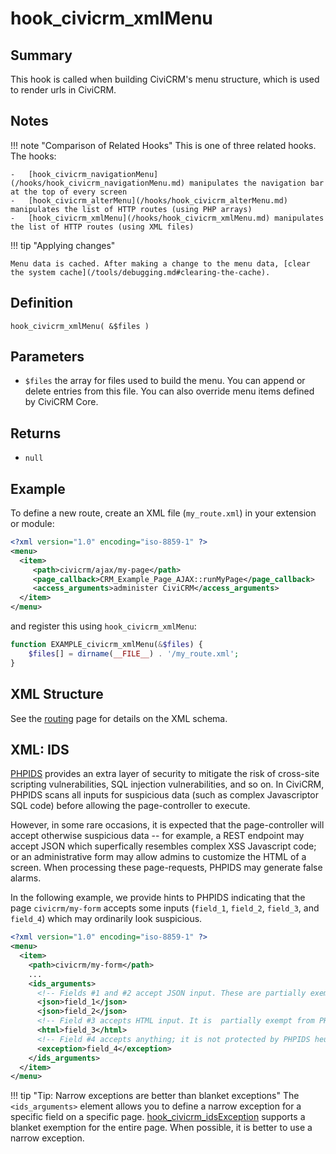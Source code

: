 # hook_civicrm_xmlMenu

## Summary

This hook is called when building CiviCRM's menu structure, which is
used to render urls in CiviCRM.

## Notes

!!! note "Comparison of Related Hooks"
    This is one of three related hooks. The hooks:

    -   [hook_civicrm_navigationMenu](/hooks/hook_civicrm_navigationMenu.md) manipulates the navigation bar at the top of every screen
    -   [hook_civicrm_alterMenu](/hooks/hook_civicrm_alterMenu.md) manipulates the list of HTTP routes (using PHP arrays)
    -   [hook_civicrm_xmlMenu](/hooks/hook_civicrm_xmlMenu.md) manipulates the list of HTTP routes (using XML files)

!!! tip "Applying changes"

    Menu data is cached. After making a change to the menu data, [clear the system cache](/tools/debugging.md#clearing-the-cache).

## Definition

    hook_civicrm_xmlMenu( &$files )

## Parameters

-   `$files` the array for files used to build the menu. You can append
    or delete entries from this file. You can also override menu items
    defined by CiviCRM Core.

## Returns

-   `null`

## Example

To define a new route, create an XML file (`my_route.xml`) in your extension or module:

```xml
<?xml version="1.0" encoding="iso-8859-1" ?>
<menu>
  <item>
     <path>civicrm/ajax/my-page</path>
     <page_callback>CRM_Example_Page_AJAX::runMyPage</page_callback>
     <access_arguments>administer CiviCRM</access_arguments>
  </item>
</menu>
```

and register this using `hook_civicrm_xmlMenu`:

```php
function EXAMPLE_civicrm_xmlMenu(&$files) {
    $files[] = dirname(__FILE__) . '/my_route.xml';
}
```

## XML Structure

See the [routing](/framework/routing.md) page for details on the XML schema.

## XML: IDS

[PHPIDS](https://github.com/PHPIDS/PHPIDS) provides an extra layer of
security to mitigate the risk of cross-site scripting vulnerabilities, SQL
injection vulnerabilities, and so on.  In CiviCRM, PHPIDS scans all inputs
for suspicious data (such as complex Javascriptor SQL code) before allowing
the page-controller to execute.

However, in some rare occasions, it is expected that the page-controller
will accept otherwise suspicious data -- for example, a REST endpoint may
accept JSON which superfically resembles complex XSS Javascript code; or an
administrative form may allow admins to customize the HTML of a screen.
When processing these page-requests, PHPIDS may generate false alarms.

In the following example, we provide hints to PHPIDS indicating that the
page `civicrm/my-form` accepts some inputs (`field_1`, `field_2`, `field_3`,
and `field_4`) which may ordinarily look suspicious.

```xml
<?xml version="1.0" encoding="iso-8859-1" ?>
<menu>
  <item>
    <path>civicrm/my-form</path>
    ...
    <ids_arguments>
      <!-- Fields #1 and #2 accept JSON input. These are partially exempt from PHPIDS -- they use less aggressive heuristics. -->
      <json>field_1</json>
      <json>field_2</json>
      <!-- Field #3 accepts HTML input. It is  partially exempt from PHPIDS -- they use less aggressive heuristics. -->
      <html>field_3</html>
      <!-- Field #4 accepts anything; it is not protected by PHPIDS heuristics. -->
      <exception>field_4</exception>
    </ids_arguments>
  </item>
</menu>
```

!!! tip "Tip: Narrow exceptions are better than blanket exceptions"
    The `<ids_arguments>` element allows you to define a narrow exception for a specific field on a specific page.
    [hook_civicrm_idsException](/hooks/hook_civicrm_idsException.md) supports a blanket exemption for the entire page.
    When possible, it is better to use a narrow exception.
